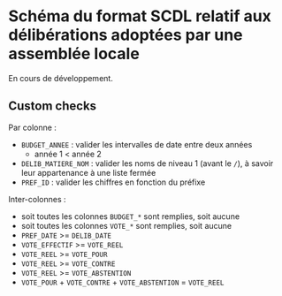 <MenuSchema />

# Schéma du format SCDL relatif aux délibérations adoptées par une assemblée locale

En cours de développement.

## Custom checks

Par colonne :
- `BUDGET_ANNEE` : valider les intervalles de date entre deux années
  - année 1 < année 2
- `DELIB_MATIERE_NOM` : valider les noms de niveau 1 (avant le `/`), à savoir leur appartenance à une liste fermée
- `PREF_ID` : valider les chiffres en fonction du préfixe

Inter-colonnes :
- soit toutes les colonnes `BUDGET_*` sont remplies, soit aucune
- soit toutes les colonnes `VOTE_*` sont remplies, soit aucune
- `PREF_DATE` >= `DELIB_DATE`
- `VOTE_EFFECTIF` >= `VOTE_REEL`
- `VOTE_REEL` >= `VOTE_POUR`
- `VOTE_REEL` >= `VOTE_CONTRE`
- `VOTE_REEL` >= `VOTE_ABSTENTION`
- `VOTE_POUR` + `VOTE_CONTRE` + `VOTE_ABSTENTION` = `VOTE_REEL`